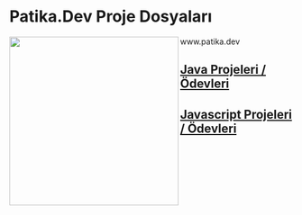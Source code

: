 # Patika.Dev Proje Dosyaları
<div>
<img width="300" height="300" align="left" src="https://user-images.githubusercontent.com/68808212/188310751-cb8c04d4-b44a-40d5-afa0-32f5b97b537b.png" />
  www.patika.dev
</div>


## [Java Projeleri / Ödevleri](https://github.com/REFUPANKER/PatikaDevFiles/tree/UsuallyUsedLanugages/Java-OOP/Java101-Practic)
## [Javascript Projeleri / Ödevleri](https://github.com/REFUPANKER/PatikaDevFiles/tree/PatikaDev/Javascript)

